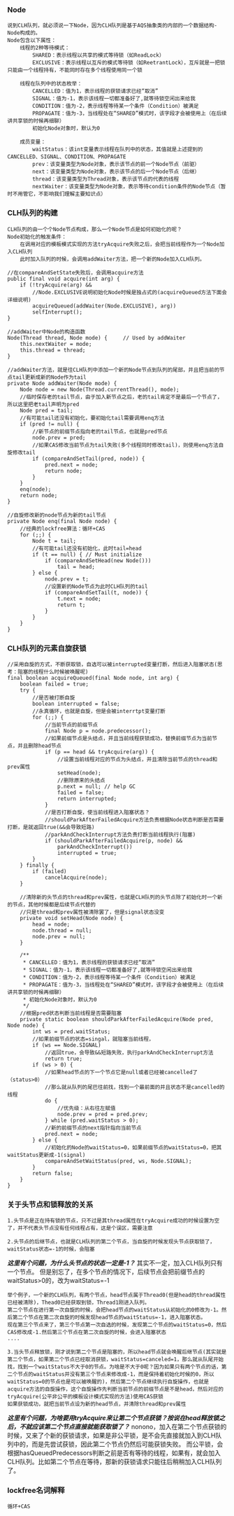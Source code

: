 ### Node
    说到CLH队列，就必须说一下Node，因为CLH队列是基于AQS抽象类的内部的一个数据结构-Node构成的。
    Node包含以下属性：
        线程的2种等待模式：
            SHARED：表示线程以共享的模式等待锁（如ReadLock）
            EXCLUSIVE：表示线程以互斥的模式等待锁（如ReetrantLock），互斥就是一把锁只能由一个线程持有，不能同时存在多个线程使用同一个锁

        线程在队列中的状态枚举：
            CANCELLED：值为1，表示线程的获锁请求已经“取消”
            SIGNAL：值为-1，表示该线程一切都准备好了,就等待锁空闲出来给我
            CONDITION：值为-2，表示线程等待某一个条件（Condition）被满足
            PROPAGATE：值为-3，当线程处在“SHARED”模式时，该字段才会被使用上（在后续讲共享锁的时候再细聊）
            初始化Node对象时，默认为0

        成员变量：
            waitStatus：该int变量表示线程在队列中的状态，其值就是上述提到的CANCELLED、SIGNAL、CONDITION、PROPAGATE
            prev：该变量类型为Node对象，表示该节点的前一个Node节点（前驱）
            next：该变量类型为Node对象，表示该节点的后一个Node节点（后继）
            thread：该变量类型为Thread对象，表示该节点的代表的线程
            nextWaiter：该变量类型为Node对象，表示等待condition条件的Node节点（暂时不用管它，不影响我们理解主要知识点）

### CLH队列的构建
    CLH队列的由一个个Node节点构成，那么一个Node节点是如何初始化的呢？
    Node初始化的触发条件：
        在调用对应的模板模式实现的方法tryAcquire失败之后，会把当前线程作为一个Node加入CLH队列
        此时加入队列的时候，会调用addWaiter方法，把一个新的Node加入CLH队列。

        
        
```
//在compareAndSetState失败后，会调用acquire方法
public final void acquire(int arg) {
    if (!tryAcquire(arg) &&
        //Node.EXCLUSIVE说明初始化Node时候是独占式的(acquireQueued方法下面会详细说明)
        acquireQueued(addWaiter(Node.EXCLUSIVE), arg))
        selfInterrupt();
}

//addWaiter中Node的构造函数
Node(Thread thread, Node mode) {     // Used by addWaiter
    this.nextWaiter = mode;
    this.thread = thread;
}

//addWaiter方法，就是往CLH队列中添加一个新的Node节点到队列的尾部，并且把当前的节点tail更新成新的Node作为tail
private Node addWaiter(Node mode) {
    Node node = new Node(Thread.currentThread(), mode);
    //临时保存老的tail节点，由于加入新节点之后，老的tail肯定不是最后一个节点了，所以这里把老tail声明为pred
    Node pred = tail;
    //有可能tail还没有初始化，要初始化tail需要调用enq方法
    if (pred != null) {
        //新节点的前缀节点指向老的tail节点，也就是pred节点
        node.prev = pred;
        //如果CAS修改当前节点为tail失败(多个线程同时修改tail)，则使用enq方法自旋修改tail
        if (compareAndSetTail(pred, node)) {
            pred.next = node;
            return node;
        }
    }
    enq(node);
    return node;
}

//自旋修改新的node节点为新的tail节点
private Node enq(final Node node) {
    //经典的lockfree算法：循环+CAS
    for (;;) {
        Node t = tail;
        //有可能tail还没有初始化，此时tail=head
        if (t == null) { // Must initialize
            if (compareAndSetHead(new Node()))
                tail = head;
        } else {
            node.prev = t;
            //设置新的Node节点为此时CLH队列的tail
            if (compareAndSetTail(t, node)) {
                t.next = node;
                return t;
            }
        }
    }
}
```

### CLH队列的元素自旋获锁
```
//采用自旋的方式，不断获取锁，自选可以被interrupted变量打断，然后进入阻塞状态(思考：阻塞的线程什么时候被唤醒呢)
final boolean acquireQueued(final Node node, int arg) {
    boolean failed = true;
    try {
        //是否被打断自旋
        boolean interrupted = false;
        //永真循环，也就是自旋，但是会被interrtpt变量打断
        for (;;) {
            //当前节点的前缀节点
            final Node p = node.predecessor();
            //如果前缀节点是头结点，并且当前线程获锁成功，替换前缀节点为当前节点，并且删除head节点
            if (p == head && tryAcquire(arg)) {
                //设置当前线程对应的节点为头结点，并且清除当前节点的thread和prev属性
                setHead(node);
                //删除原来的头结点
                p.next = null; // help GC
                failed = false;
                return interrupted;
            }
            //是否打断自旋，使当前线程进入阻塞状态？
            //shouldParkAfterFailedAcquire方法负责根据Node状态判断是否需要打断，是就返回true(&&会导致短路)
            //parkAndCheckInterrupt方法负责打断当前线程执行(阻塞)
            if (shouldParkAfterFailedAcquire(p, node) &&
                parkAndCheckInterrupt())
                interrupted = true;
        }
    } finally {
        if (failed)
            cancelAcquire(node);
    }

    //清除新的头节点的thread和prev属性，也就是CLH队列的头节点除了初始化时一个新的节点，其他时候都是后续节点代替的
    //只是thread和prev属性被清除罢了，但是signal状态没变
    private void setHead(Node node) {
        head = node;
        node.thread = null;
        node.prev = null;
    }

    /**
     * CANCELLED：值为1，表示线程的获锁请求已经“取消”
     * SIGNAL：值为-1，表示该线程一切都准备好了,就等待锁空闲出来给我
     * CONDITION：值为-2，表示线程等待某一个条件（Condition）被满足
     * PROPAGATE：值为-3，当线程处在“SHARED”模式时，该字段才会被使用上（在后续讲共享锁的时候再细聊）
     * 初始化Node对象时，默认为0
     */
    //根据pred状态判断当前线程是否需要阻塞
    private static boolean shouldParkAfterFailedAcquire(Node pred, Node node) {
        int ws = pred.waitStatus;
        //如果前缀节点的状态=singal，就阻塞当前线程，
        if (ws == Node.SIGNAL)
            //返回true，会导致&&短路失败，执行parkAndCheckInterrupt方法
            return true;
        if (ws > 0) {
            //如果head节点的下一个节点它是null或者已经被cancelled了（status>0）
            //那么就从队列的尾巴往前找，找到一个最前面的并且状态不是cancelled的线程
            do {
                //优先级：从右往左赋值
                node.prev = pred = pred.prev;
            } while (pred.waitStatus > 0);
            //新的前缀节点的next指针指向当前节点
            pred.next = node;
        } else {
            //初始化的Node的waitStatus=0，如果前缀节点的waitStatus=0，把其waitStatus更新成-1(signal)
            compareAndSetWaitStatus(pred, ws, Node.SIGNAL);
        }
        return false;
    }
}
```

### 关于头节点和锁释放的关系
    1.头节点是正在持有锁的节点，只不过是其thread属性在tryAcquire成功的时候设置为空了，并不代表头节点没有任何线程占有，这是个误区，需要注意

    2.头节点的后继节点，也就是CLH队列的第二个节点，当自旋的时候发现头节点获取锁了，waitStatus状态=-1的时候，会阻塞
***这里有个问题，为什么头节点的状态一定是-1？***
    其实不一定，加入CLH队列只有一个节点。
    但是别忘了，在多个节点的情况下，后续节点会把前缀节点的waitStatus>0的，改为waitStatus=-1

    举个例子，一个新的CLH队列，有两个节点，head节点属于Thread0(但是head的thread属性已经被清除)，Thead0已经获取到锁，Thread1刚进入队列。
    第二个节点在进行第一次自旋的时候，会把head节点的waitStatus从初始化的0修改为-1。然后第二个节点在第二次自旋的时候发现head节点的waitStatus=-1，进入阻塞状态。
    现在第三个节点来了，第三个节点第一次自选的时候，发现第二个节点的waitStatus=0，然后CAS修改成-1.然后第三个节点在第二次自旋的时候，会进入阻塞状态
    ....

    3.当头节点释放锁，刚才说到第二个节点是阻塞的，所以head节点就会唤醒后继节点(其实就是第二个节点，如果第二个节点已经取消获锁，waitStatus=canceled=1，那么就从队尾开始找，找到一个waitStatus不大于0的节点。为啥是不大于0呢？因为如果只有两个节点的话，第二个节点的waitStatus并没有第三个节点来修改成-1，而是保持着初始化时候的0，所以waitStatus=0的节点也是可以被唤醒的)，然后第二个节点继续执行自旋操作，也就是acquire方法的自旋操作，这个自旋操作先判断当前节点的前缀节点是不是head，然后对应的tryAcquire(公平非公平的模板设计模式实现的方法)使用CAS获锁
    如果获锁成功，就把当前节点设为新的head节点，并清除thread和prev属性
***这里有个问题，为啥要用tryAcquire来让第二个节点获锁？按说在head释放锁之后，不就应该第二个节点直接就能获取锁了？***
    nonono，加入在第二个节点获锁的时候，又来了个新的获锁请求，如果是非公平锁，是不会先直接就加入到CLH队列中的，而是先尝试获锁，因此第二个节点仍然后可能获锁失败。
    而公平锁，会根据hasQueuedPredecessors判断之前是否有等待的线程，如果有，就会加入CLH队列。比如第二个节点在等待，那新的获锁请求只能往后稍稍加入CLH队列了。
    

### lockfree名词解释
    循环+CAS